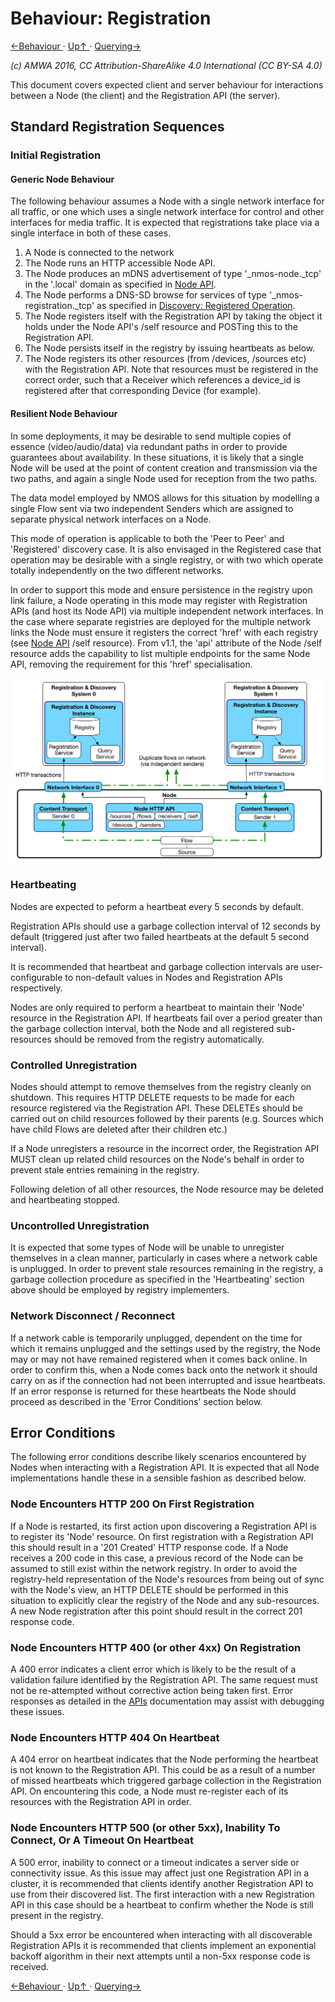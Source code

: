 # Behaviour: Registration
[←Behaviour ](4.0._Behaviour.md) · [ Up↑ ](..) · [Querying→](4.2._Behaviour_-_Querying.md)

_(c) AMWA 2016, CC Attribution-ShareAlike 4.0 International (CC BY-SA 4.0)_

This document covers expected client and server behaviour for interactions between a Node (the client) and the Registration API (the server).

## Standard Registration Sequences

### Initial Registration

#### Generic Node Behaviour

The following behaviour assumes a Node with a single network interface for all traffic, or one which uses a single network interface for control and other interfaces for media traffic. It is expected that registrations take place via a single interface in both of these cases.

1. A Node is connected to the network
2. The Node runs an HTTP accessible Node API.
3. The Node produces an mDNS advertisement of type '\_nmos-node.\_tcp' in the '.local' domain as specified in [Node API](../APIs/NodeAPI.html).
4. The Node performs a DNS-SD browse for services of type '\_nmos-registration.\_tcp' as specified in [Discovery: Registered Operation](3.1._Discovery_-_Registered_Operation.md).
5. The Node registers itself with the Registration API by taking the object it holds under the Node API's /self resource and POSTing this to the Registration API.
6. The Node persists itself in the registry by issuing heartbeats as below.
7. The Node registers its other resources (from /devices, /sources etc) with the Registration API. Note that resources must be registered in the correct order, such that a Receiver which references a device_id is registered after that corresponding Device (for example).

#### Resilient Node Behaviour

In some deployments, it may be desirable to send multiple copies of essence (video/audio/data) via redundant paths in order to provide guarantees about availability. In these situations, it is likely that a single Node will be used at the point of content creation and transmission via the two paths, and again a single Node used for reception from the two paths.

The data model employed by NMOS allows for this situation by modelling a single Flow sent via two independent Senders which are assigned to separate physical network interfaces on a Node.

This mode of operation is applicable to both the 'Peer to Peer' and 'Registered' discovery case. It is also envisaged in the Registered case that operation may be desirable with a single registry, or with two which operate totally independently on the two different networks.

In order to support this mode and ensure persistence in the registry upon link failure, a Node operating in this mode may register with Registration APIs (and host its Node API) via multiple independent network interfaces. In the case where separate registries are deployed for the multiple network links the Node must ensure it registers the correct 'href' with each registry (see [Node API](../APIs/NodeAPI.html) /self resource). From v1.1, the 'api' attribute of the Node /self resource adds the capability to list multiple endpoints for the same Node API, removing the requirement for this 'href' specialisation.

![Registration example with two independent networks and registries](images/redundant-reg.png)

### Heartbeating

Nodes are expected to peform a heartbeat every 5 seconds by default.

Registration APIs should use a garbage collection interval of 12 seconds by default (triggered just after two failed heartbeats at the default 5 second interval).

It is recommended that heartbeat and garbage collection intervals are user-configurable to non-default values in Nodes and Registration APIs respectively.

Nodes are only required to perform a heartbeat to maintain their 'Node' resource in the Registration API. If heartbeats fail over a period greater than the garbage collection interval, both the Node and all registered sub-resources should be removed from the registry automatically.

### Controlled Unregistration

Nodes should attempt to remove themselves from the registry cleanly on shutdown. This requires HTTP DELETE requests to be made for each resource registered via the Registration API. These DELETEs should be carried out on child resources followed by their parents (e.g. Sources which have child Flows are deleted after their children etc.)

If a Node unregisters a resource in the incorrect order, the Registration API MUST clean up related child resources on the Node's behalf in order to prevent stale entries remaining in the registry.

Following deletion of all other resources, the Node resource may be deleted and heartbeating stopped.

### Uncontrolled Unregistration

It is expected that some types of Node will be unable to unregister themselves in a clean manner, particularly in cases where a network cable is unplugged. In order to prevent stale resources remaining in the registry, a garbage collection procedure as specified in the 'Heartbeating' section above should be employed by registry implementers.

### Network Disconnect / Reconnect

If a network cable is temporarily unplugged, dependent on the time for which it remains unplugged and the settings used by the registry, the Node may or may not have remained registered when it comes back online. In order to confirm this, when a Node comes back onto the network it should carry on as if the connection had not been interrupted and issue heartbeats. If an error response is returned for these heartbeats the Node should proceed as described in the 'Error Conditions' section below.

## Error Conditions

The following error conditions describe likely scenarios encountered by Nodes when interacting with a Registration API. It is expected that all Node implementations handle these in a sensible fashion as described below.

### Node Encounters HTTP 200 On First Registration

If a Node is restarted, its first action upon discovering a Registration API is to register its 'Node' resource. On first registration with a Registration API this should result in a '201 Created' HTTP response code. If a Node receives a 200 code in this case, a previous record of the Node can be assumed to still exist within the network registry. In order to avoid the registry-held representation of the Node's resources from being out of sync with the Node's view, an HTTP DELETE should be performed in this situation to explicitly clear the registry of the Node and any sub-resources. A new Node registration after this point should result in the correct 201 response code.

### Node Encounters HTTP 400 (or other 4xx) On Registration

A 400 error indicates a client error which is likely to be the result of a validation failure identified by the Registration API. The same request must not be re-attempted without corrective action being taken first. Error responses as detailed in the [APIs](../APIs/2.0._APIs.md) documentation may assist with debugging these issues.

### Node Encounters HTTP 404 On Heartbeat

A 404 error on heartbeat indicates that the Node performing the heartbeat is not known to the Registration API. This could be as a result of a number of missed heartbeats which triggered garbage collection in the Registration API. On encountering this code, a Node must re-register each of its resources with the Registration API in order.

### Node Encounters HTTP 500 (or other 5xx), Inability To Connect, Or A Timeout On Heartbeat

A 500 error, inability to connect or a timeout indicates a server side or connectivity issue. As this issue may affect just one Registration API in a cluster, it is recommended that clients identify another Registration API to use from their discovered list. The first interaction with a new Registration API in this case should be a heartbeat to confirm whether the Node is still present in the registry.

Should a 5xx error be encountered when interacting with all discoverable Registration APIs it is recommended that clients implement an exponential backoff algorithm in their next attempts until a non-5xx response code is received.

[←Behaviour ](4.0._Behaviour.md) · [ Up↑ ](..) · [Querying→](4.2._Behaviour_-_Querying.md)
